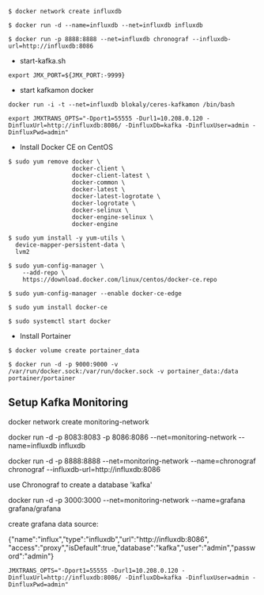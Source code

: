 `$ docker network create influxdb`

`$ docker run -d --name=influxdb --net=influxdb influxdb`

`$ docker run -p 8888:8888 --net=influxdb chronograf --influxdb-url=http://influxdb:8086`

- start-kafka.sh

`export JMX_PORT=${JMX_PORT:-9999}`

- start kafkamon docker

`docker run -i -t --net=influxdb blokaly/ceres-kafkamon /bin/bash`

`export JMXTRANS_OPTS="-Dport1=55555 -Durl1=10.208.0.120 -DinfluxUrl=http://influxdb:8086/ -DinfluxDb=kafka -DinfluxUser=admin -DinfluxPwd=admin"`



- Install Docker CE on CentOS
```
$ sudo yum remove docker \
                  docker-client \
                  docker-client-latest \
                  docker-common \
                  docker-latest \
                  docker-latest-logrotate \
                  docker-logrotate \
                  docker-selinux \
                  docker-engine-selinux \
                  docker-engine
```

```                  
$ sudo yum install -y yum-utils \
  device-mapper-persistent-data \
  lvm2
```

```  
$ sudo yum-config-manager \
    --add-repo \
    https://download.docker.com/linux/centos/docker-ce.repo      
```   
    
`$ sudo yum-config-manager --enable docker-ce-edge`     

`$ sudo yum install docker-ce`

`$ sudo systemctl start docker`      

- Install Portainer

`$ docker volume create portainer_data`

`$ docker run -d -p 9000:9000 -v /var/run/docker.sock:/var/run/docker.sock -v portainer_data:/data portainer/portainer`


## Setup Kafka Monitoring

docker network create monitoring-network
      
docker run -d -p 8083:8083 -p 8086:8086 --net=monitoring-network --name=influxdb influxdb

docker run -d -p 8888:8888 --net=monitoring-network --name=chronograf chronograf --influxdb-url=http://influxdb:8086

use Chronograf to create a database 'kafka'

docker run -d -p 3000:3000 --net=monitoring-network --name=grafana grafana/grafana

create grafana data source:

{"name":"influx","type":"influxdb","url":"http://influxdb:8086",
"access":"proxy","isDefault":true,"database":"kafka","user":"admin","password":"admin"}

`JMXTRANS_OPTS="-Dport1=55555 -Durl1=10.208.0.120 -DinfluxUrl=http://influxdb:8086/ -DinfluxDb=kafka -DinfluxUser=admin -DinfluxPwd=admin"`
     